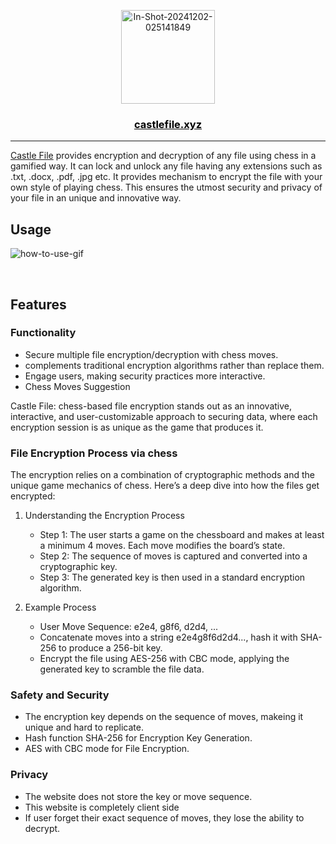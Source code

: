<p align="center">
  <a href="#" rel="noopener">
 <a href="https://ibb.co/V3zLJZ8"><img src="https://i.ibb.co/PtPrFn8/In-Shot-20241202-025141849.png" alt="In-Shot-20241202-025141849" border="0" width="150"></a>
</p>

<a href="https://castlefile.xyz" style="color:#000"><h3 align="center">castlefile.xyz</h3></a>

---

[Castle File](https://castlefile.xyz) provides encryption and decryption of any file using chess in a gamified way. It can lock and unlock any file having any extensions such as .txt, .docx, .pdf, .jpg etc. It provides mechanism to encrypt the file with your own style of playing chess. This ensures the utmost security and privacy of your file in an unique and innovative way.

## Usage

![how-to-use-gif](https://i.giphy.com/media/v1.Y2lkPTc5MGI3NjExZTNiZmgyMDlpMW94MzBkOGIxNXQ3ajB0dndnaXUyMzJ1eGt5dDJnaCZlcD12MV9pbnRlcm5hbF9naWZfYnlfaWQmY3Q9Zw/GLHzWE2rWQUugtxMl5/giphy.gif)

<br>

## Features 

### Functionality 

- Secure multiple file encryption/decryption with chess moves.
- complements traditional encryption algorithms rather than replace them.
- Engage users, making security practices more interactive.
- Chess Moves Suggestion 

Castle File: chess-based file encryption stands out as an innovative, interactive, and user-customizable approach to securing data, where each encryption session is as unique as the game that produces it.

### File Encryption Process via chess

The encryption relies on a combination of cryptographic methods and the unique game mechanics of chess. Here’s a deep dive into how the files get encrypted:

1. Understanding the Encryption Process
	- Step 1: The user starts a game on the chessboard and makes at least a minimum 4 moves. Each move modifies the board’s state.
	- Step 2: The sequence of moves is captured and converted into a cryptographic key.
	- Step 3: The generated key is then used in a standard encryption algorithm.

2. Example Process
	- User Move Sequence: e2e4, g8f6, d2d4, ...
	- Concatenate moves into a string e2e4g8f6d2d4..., hash it with SHA-256 to produce a 256-bit key.
	- Encrypt the file using AES-256 with CBC mode, applying the generated key to scramble the file data.

### Safety and Security

- The encryption key depends on the sequence of moves, makeing it unique and hard to replicate.
- Hash function SHA-256 for Encryption Key Generation.
- AES with CBC mode for File Encryption. 
  
### Privacy 

- The website does not store the key or move sequence.
- This website is completely client side
- If user forget their exact sequence of moves, they lose the ability to decrypt.
